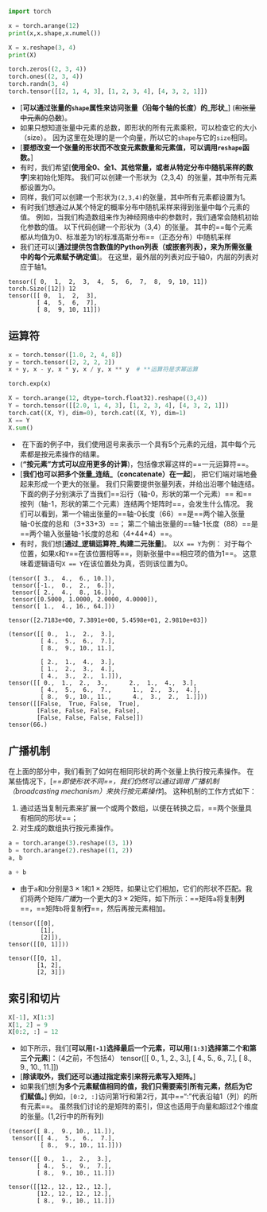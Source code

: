 
```python
import torch

x = torch.arange(12)
print(x,x.shape,x.numel())

X = x.reshape(3, 4)
print(X)

torch.zeros((2, 3, 4))
torch.ones((2, 3, 4))
torch.randn(3, 4)
torch.tensor([[2, 1, 4, 3], [1, 2, 3, 4], [4, 3, 2, 1]])
```
- \[**可以通过张量的`shape`属性来访问张量（沿每个轴的长度）的_形状_**] (~~和张量中元素的总数~~)。
- 如果只想知道张量中元素的总数，即形状的所有元素乘积，可以检查它的大小（size）。 因为这里在处理的是一个向量，所以它的`shape`与它的`size`相同。
- \[**要想改变一个张量的形状而不改变元素数量和元素值，可以调用`reshape`函数。**]
- 有时，我们希望\[**使用全0、全1、其他常量，或者从特定分布中随机采样的数字**]来初始化矩阵。 我们可以创建一个形状为（2,3,4）的张量，其中所有元素都设置为0。
- 同样，我们可以创建一个形状为`(2,3,4)`的张量，其中所有元素都设置为1。
- 有时我们想通过从某个特定的概率分布中随机采样来得到张量中每个元素的值。 例如，当我们构造数组来作为神经网络中的参数时，我们通常会随机初始化参数的值。 以下代码创建一个形状为（3,4）的张量。 其中的==每个元素都从均值为0、标准差为1的标准高斯分布==（正态分布）中随机采样
- 我们还可以\[**通过提供包含数值的Python列表（或嵌套列表），来为所需张量中的每个元素赋予确定值**]。 在这里，最外层的列表对应于轴0，内层的列表对应于轴1。
```
tensor([ 0,  1,  2,  3,  4,  5,  6,  7,  8,  9, 10, 11]) torch.Size([12]) 12
tensor([[ 0,  1,  2,  3],
        [ 4,  5,  6,  7],
        [ 8,  9, 10, 11]])
```

## 运算符
```python
x = torch.tensor([1.0, 2, 4, 8])
y = torch.tensor([2, 2, 2, 2])
x + y, x - y, x * y, x / y, x ** y  # **运算符是求幂运算

torch.exp(x)

X = torch.arange(12, dtype=torch.float32).reshape((3,4))
Y = torch.tensor([[2.0, 1, 4, 3], [1, 2, 3, 4], [4, 3, 2, 1]])
torch.cat((X, Y), dim=0), torch.cat((X, Y), dim=1)
X == Y
X.sum()
```
-  在下面的例子中，我们使用逗号来表示一个具有5个元素的元组，其中每个元素都是按元素操作的结果。
- (**“按元素”方式可以应用更多的计算**)，包括像求幂这样的==一元运算符==。
- \[**我们也可以把多个张量_连结_（concatenate）在一起**]， 把它们端对端地叠起来形成一个更大的张量。 我们只需要提供张量列表，并给出沿哪个轴连结。 下面的例子分别演示了当我们==沿行（轴-0，形状的第一个元素）== 和==按列（轴-1，形状的第二个元素）连结两个矩阵时==，会发生什么情况。 我们可以看到，第一个输出张量的==轴-0长度（66）==是==两个输入张量轴-0长度的总和（3+33+3）==； 第二个输出张量的==轴-1长度（88）==是==两个输入张量轴-1长度的总和（4+44+4）==。
- 有时，我们想\[**通过_逻辑运算符_构建二元张量**]。 以`X == Y`为例： 对于每个位置，如果`X`和`Y`==在该位置相等==，则新张量中==相应项的值为1==。 这意味着逻辑语句`X == Y`在该位置处为真，否则该位置为0。
```
(tensor([ 3.,  4.,  6., 10.]),
 tensor([-1.,  0.,  2.,  6.]),
 tensor([ 2.,  4.,  8., 16.]),
 tensor([0.5000, 1.0000, 2.0000, 4.0000]),
 tensor([ 1.,  4., 16., 64.]))

tensor([2.7183e+00, 7.3891e+00, 5.4598e+01, 2.9810e+03])

(tensor([[ 0.,  1.,  2.,  3.],
         [ 4.,  5.,  6.,  7.],
         [ 8.,  9., 10., 11.],
         
         [ 2.,  1.,  4.,  3.],
         [ 1.,  2.,  3.,  4.],
         [ 4.,  3.,  2.,  1.]]),
tensor([[ 0.,  1.,  2.,  3.,      2.,  1.,  4.,  3.],
         [ 4.,  5.,  6.,  7.,      1.,  2.,  3.,  4.],
         [ 8.,  9., 10., 11.,      4.,  3.,  2.,  1.]]))
tensor([[False,  True, False,  True],
        [False, False, False, False],
        [False, False, False, False]])
tensor(66.)
```

## 广播机制
在上面的部分中，我们看到了如何在相同形状的两个张量上执行按元素操作。 在某些情况下，\[*_==即使形状不同==，我们仍然可以通过调用 _广播机制_（broadcasting mechanism）来执行按元素操作_*]。 这种机制的工作方式如下：
1. 通过适当复制元素来扩展一个或两个数组，以便在转换之后，==两个张量具有相同的形状==；
2. 对生成的数组执行按元素操作。
```python
a = torch.arange(3).reshape((3, 1))
b = torch.arange(2).reshape((1, 2))
a, b

a + b
```
- 由于`a`和`b`分别是$3\times1$和$1\times2$矩阵，如果让它们相加，它们的形状不匹配。我们将两个矩阵*广播*为一个更大的$3\times2$矩阵，如下所示：==矩阵`a`将复制**列**==，==矩阵`b`将复制**行**==，然后再按元素相加。

```
(tensor([[0],
         [1],
         [2]]),
tensor([[0, 1]]))

tensor([[0, 1],
        [1, 2],
        [2, 3]])
```

## 索引和切片

```python
X[-1], X[1:3]
X[1, 2] = 9
X[0:2, :] = 12
```
- 如下所示，我们\[**可以用`[-1]`选择最后一个元素，可以用`[1:3]`选择第二个和第三个元素**]：（4之前，不包括4）
    tensor(\[\[ 0.,  1.,  2.,  3.],
            \[ 4.,  5.,  6.,  7.],
            \[ 8.,  9., 10., 11.]]) 
- \[**除读取外，我们还可以通过指定索引来将元素写入矩阵。**]
- 如果我们想\[**为多个元素赋值相同的值，我们只需要索引所有元素，然后为它们赋值。**] 例如，`[0:2, :]`访问第1行和第2行，其中==“:”代表沿轴1（列）的所有元素==。 虽然我们讨论的是矩阵的索引，但这也适用于向量和超过2个维度的张量。(1,2行中的所有列)
```
(tensor([ 8.,  9., 10., 11.]),
 tensor([[ 4.,  5.,  6.,  7.],
         [ 8.,  9., 10., 11.]]))

tensor([[ 0.,  1.,  2.,  3.],
        [ 4.,  5.,  9.,  7.],
        [ 8.,  9., 10., 11.]])

tensor([[12., 12., 12., 12.],
        [12., 12., 12., 12.],
        [ 8.,  9., 10., 11.]])

```